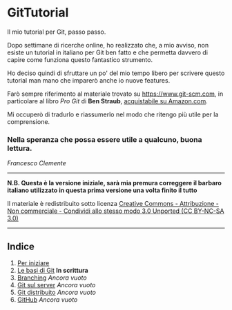 # GitTutorial
Il mio tutorial per Git, passo passo.

Dopo settimane di ricerche online, ho realizzato che, a mio avviso, non esiste un tutorial in italiano per Git ben fatto e che permetta davvero di capire come funziona questo fantastico strumento.

Ho deciso quindi di sfruttare un po' del mio tempo libero per scrivere questo tutorial man mano che imparerò anche io nuove features.

Farò sempre riferimento al materiale trovato su https://www.git-scm.com, in particolare al libro *Pro Git* di **Ben Straub**, [acquistabile su Amazon.com][book].

Mi occuperò di tradurlo e riassumerlo nel modo che ritengo più utile per la comprensione.

### Nella speranza che possa essere utile a qualcuno, buona lettura.

*Francesco Clemente*


---


**N.B. Questa è la versione iniziale, sarà mia premura correggere il barbaro italiano utilizzato in questa prima versione una volta finito il tutto**

Il materiale è redistribuito sotto licenza [Creative Commons - Attribuzione - Non commerciale - Condividi allo stesso modo 3.0 Unported (CC BY-NC-SA 3.0)][licenza]

[licenza]: https://creativecommons.org/licenses/by-nc-sa/3.0/
[book]: https://www.amazon.com/Pro-Git-Scott-Chacon/dp/1484200772?ie=UTF8&camp=1789&creative=9325&creativeASIN=1430218339&linkCode=as2&tag=git-sfconservancy-20


---

## Indice
1. [Per iniziare][cap1]
2. [Le basi di Git][cap2] **In scrittura**
3. [Branching][cap3] *Ancora vuoto*
4. [Git sul server][cap4] *Ancora vuoto*
5. [Git distribuito][cap5] *Ancora vuoto*
6. [GitHub][cap6] *Ancora vuoto*

[cap1]: https://github.com/FraClem/GitTutorial/blob/master/1.%20Per%20iniziare.md
[cap2]: https://github.com/FraClem/GitTutorial/blob/master/2.%20Le%20basi%20di%20Git.md
[cap3]: https://github.com/FraClem/GitTutorial/blob/master/3.%20Branching.md
[cap4]: https://github.com/FraClem/GitTutorial/blob/master/4.%20Git%20sul%20server.md
[cap5]: https://github.com/FraClem/GitTutorial/blob/master/5.%20Git%20distribuito.md
[cap6]: https://github.com/FraClem/GitTutorial/blob/master/6.%20GitHub.md
